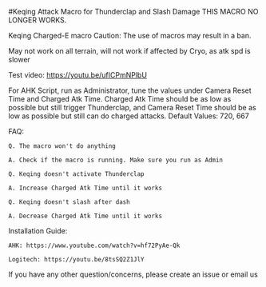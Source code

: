 #Keqing Attack Macro for Thunderclap and Slash Damage
THIS MACRO NO LONGER WORKS.

Keqing Charged-E macro
Caution: The use of macros may result in a ban.

May not work on all terrain, will not work if affected by Cryo, as atk spd is slower

Test video: https://youtu.be/ufICPmNPlbU

For AHK Script, run as Administrator, tune the values under Camera Reset Time and Charged Atk Time. Charged Atk Time should be as low as possible but still trigger Thunderclap, and Camera Reset Time should be as low as possible but still can do charged attacks. Default Values: 720, 667


FAQ:

    Q. The macro won't do anything

    A. Check if the macro is running. Make sure you run as Admin

    Q. Keqing doesn't activate Thunderclap

    A. Increase Charged Atk Time until it works

    Q. Keqing doesn't slash after dash

    A. Decrease Charged Atk Time until it works

Installation Guide:

    AHK: https://www.youtube.com/watch?v=hf72PyAe-Qk
  
    Logitech: https://youtu.be/8tsSQ2Z1JlY

If you have any other question/concerns, please create an issue or email us
